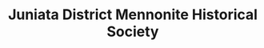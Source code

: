 ---
layout: repo
title: "Juniata District Mennonite Historical Society"
id: 14754
permalink: repos/14754/
---